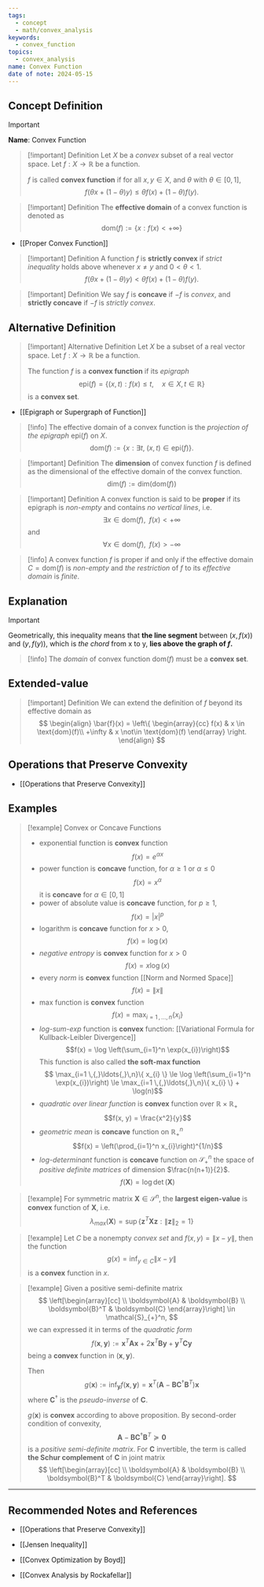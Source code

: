```yaml
---
tags:
  - concept
  - math/convex_analysis
keywords:
  - convex_function
topics:
  - convex_analysis
name: Convex Function
date of note: 2024-05-15
---
```


## Concept Definition

>[!important]
>**Name**: Convex Function

>[!important] Definition
>Let $X$ be a *convex* subset of a real vector space. Let $f: X \to \mathbb{R}$ be a function. 
>
>$f$ is called **convex function** if for all $x, y \in X$, and $\theta$ with $\theta\in [0, 1]$,
>$$
>f(\theta x + (1- \theta) y) \le \theta f(x) + (1- \theta) f(y).
>$$

>[!important] Definition
>The **effective domain** of a convex function is denoted as 
>$$
>\text{dom}(f) := \{ x: f(x) < + \infty \}
>$$

- [[Proper Convex Function]]

>[!important] Definition
>A function $f$ is **strictly convex** if *strict inequality* holds above whenever $x \neq y$ and $0 < \theta < 1$.
>$$
>f(\theta x + (1- \theta) y) < \theta f(x) + (1- \theta) f(y).
>$$

>[!important] Definition
>We say $f$ is **concave** if $−f$ is *convex*, and **strictly concave** if $−f$ is *strictly convex*.

## Alternative Definition


>[!important] Alternative Definition
>Let $X$ be a subset of a real vector space. Let $f: X \to \mathbb{R}$ be a function. 
>
>The function $f$ is a **convex function** if its *epigraph* 
>$$
>\text{epi}(f) = \{(x, t): f(x) \le t, \quad x\in X, t \in \mathbb{R}  \}
>$$ 
>is a **convex set**.


- [[Epigraph or Supergraph of Function]]

>[!info]
>The effective domain of a convex function is the *projection of the epigraph* $\text{epi}(f)$ on $X$.
>$$
>\text{dom}(f) := \{x: \exists t, \; (x, t) \in \text{epi}(f)  \}.
>$$

>[!important] Definition
>The **dimension** of convex function $f$ is defined as the dimensional of the effective domain of the convex function.
>$$
>\text{dim}(f) := \text{dim}(\text{dom}(f))
>$$

>[!important] Definition
>A convex function is said to be **proper** if its epigraph is *non-empty* and contains *no vertical lines*, i.e.
>$$
>\exists x\in \text{dom}(f), \;\;  f(x) < + \infty
>$$ 
>and
>$$
>\forall x \in \text{dom}(f), \;\;  f(x) > - \infty
>$$


>[!info]
>A convex function $f$ is proper if and only if the effective domain $C= \text{dom}(f)$ is *non-empty* and *the restriction* of $f$ to its *effective domain* is *finite*. 



## Explanation


>[!important]
>Geometrically, this inequality means that **the line segment** between $(x, f(x))$ and $(y, f (y))$, which is *the chord* from x to y, **lies above the graph of $f$.**

>[!info]
>The *domain* of convex function $\text{dom}(f)$  must be a **convex set**.

## Extended-value 

>[!important] Definition
>We can extend the definition of $f$ beyond its effective domain as
>$$
>\begin{align}
>\bar{f}(x) = \left\{ \begin{array}{cc}
>f(x) & x \in \text{dom}(f)\\
>+\infty & x \not\in \text{dom}(f)
\end{array}  \right. 
\end{align}
>$$

## Operations that Preserve Convexity

- [[Operations that Preserve Convexity]]


## Examples

>[!example] Convex or Concave Functions
>- exponential function is **convex** function
>  $$f(x)  = e^{\alpha x}$$
>-   power function is **concave** function, for $\alpha \ge 1$ or $\alpha  \le 0$
>  $$f(x) = x^{\alpha}$$
>    it is **concave** for $\alpha \in [0, 1]$
>- power of absolute value is **concave** function, for $p \ge 1$,
>  $$f(x) = |x|^p$$    
>- logarithm is **concave** function for $x > 0$, 
>  $$f(x) = \log(x)$$  
>- *negative entropy* is **convex** function for $x >0$
>  $$f(x) = x \log(x)$$
>- every *norm* is **convex** function [[Norm and Normed Space]]
>  $$f(x) = \lVert x \rVert $$
>- max function is **convex** function
>  $$f(x) = \max_{i=1 \,{,}\ldots{,}\,n}\{ x_{i} \}$$
>- *log-sum-exp* function is **convex** function: [[Variational Formula for Kullback-Leibler Divergence]]
>  $$f(x) = \log \left(\sum_{i=1}^n \exp(x_{i})\right)$$
>  This function is also called **the soft-max function**
>  $$ \max_{i=1 \,{,}\ldots{,}\,n}\{ x_{i} \} \le \log \left(\sum_{i=1}^n \exp(x_{i})\right) \le \max_{i=1 \,{,}\ldots{,}\,n}\{ x_{i} \} + \log(n)$$
>- *quadratic over linear function* is **convex** function over $\mathbb{R} \times \mathbb{R}_{+}$
>  $$f(x, y) = \frac{x^2}{y}$$
>- *geometric mean* is **concave** function on $\mathbb{R}_{+}^n$  
>  $$f(x) = \left(\prod_{i=1}^n x_{i}\right)^{1/n}$$
>- *log-determinant* function is **concave** function on $\mathcal{S}_{+}^n$ the space of *positive definite matrices* of dimension $\frac{n(n+1)}{2}$. 
>$$f(\boldsymbol{X}) = \log\det(\boldsymbol{X})$$   

>[!example]
>For symmetric matrix $\boldsymbol{X} \in \mathcal{S}^{n}$, the **largest eigen-value** is **convex** function of $\boldsymbol{X}$, i.e.
>$$
>\lambda_{max}(\boldsymbol{X}) = \sup\left\{\boldsymbol{z}^T\boldsymbol{X}\boldsymbol{z}: \lVert \boldsymbol{z} \rVert_{2} = 1    \right\}
>$$

>[!example]
>Let $C$ be a nonempty *convex set* and $f(x, y) = \lVert x - y \rVert$, then the function 
>$$
>g(x) = \inf_{y \in C}\lVert x - y \rVert
>$$
>is a **convex** function in $x$.

>[!example] 
>Given a positive semi-definite matrix
>$$
>\left[\begin{array}[cc]  \\
>\boldsymbol{A} & \boldsymbol{B} \\ 
>\boldsymbol{B}^T & \boldsymbol{C}
\end{array}\right] \in \mathcal{S}_{+}^n,
>$$
>we can expressed it in terms of the *quadratic form*
>$$
>f(\boldsymbol{x}, \boldsymbol{y}) := \boldsymbol{x}^T\boldsymbol{A}\boldsymbol{x} + 2 \boldsymbol{x}^T\boldsymbol{B}\boldsymbol{y} + \boldsymbol{y}^T\boldsymbol{C}\boldsymbol{y}
>$$
>being a **convex** function in $(\boldsymbol{x}, \boldsymbol{y})$.
>
>Then 
>$$
>g(\boldsymbol{x}) := \inf_{\boldsymbol{y}}f(\boldsymbol{x}, \boldsymbol{y}) = \boldsymbol{x}^T \left(\boldsymbol{A} - \boldsymbol{B}\boldsymbol{C}^{\dagger}\boldsymbol{B}^T\right) \boldsymbol{x}
>$$
>where $\boldsymbol{C}^{\dagger}$ is the *pseudo-inverse* of $\boldsymbol{C}.$
>
>$g(\boldsymbol{x})$ is **convex** according to above proposition. By second-order condition of convexity, 
>$$
>\boldsymbol{A} - \boldsymbol{B}\boldsymbol{C}^{\dagger}\boldsymbol{B}^T \succeq \boldsymbol{0}
>$$
>is a *positive semi-definite matrix*.  For $\boldsymbol{C}$ invertible, the term is called **the Schur complement** of $\boldsymbol{C}$ in joint matrix
>$$
>\left[\begin{array}[cc]  \\
>\boldsymbol{A} & \boldsymbol{B} \\ 
>\boldsymbol{B}^T & \boldsymbol{C}
\end{array}\right].
>$$



-----------
##  Recommended Notes and References

- [[Operations that Preserve Convexity]]
- [[Jensen Inequality]]

- [[Convex Optimization by Boyd]]
- [[Convex Analysis by Rockafellar]]